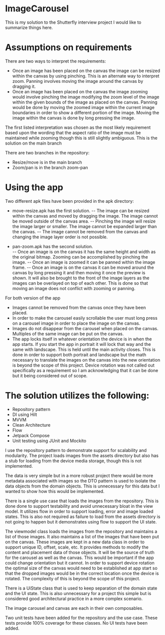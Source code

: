 

# ImageCarousel

This is my solution to the Shutterfly interview project  I would like to summarize things here.

# Assumptions on requirements
There are two ways to interpret the requirements:
- Once an image has been placed on the canvas the image can be resized within the canvas by using pinching.  This is an alternate way to interpret zoom.  Panning involves moving the image 
around the canvas by dragging it.
- Once an image has been placed on the canvas the image zooming would involve pinching the image modifying the zoom level of the image within the given bounds of the image as placed
on the canvas.  Panning would be done by moving the zoomed image within the current image boundaries in order to show a different portion of the image.  Moving the image within
the canvas is done by long pressing the image.

The first listed interpretation was chosen as the most likely requirement based upon the wording that the aspect ratio of the image must be maintained while zooming though this
is still slightly ambiguous.  This is the solution on the main branch

There are two branches in the repository:
- Resize/move is in the main branch
- Zoom/pan is in the branch zoom-pan

# Using the app

Two different apk files have been provided in the apk directory:
- move-resize.apk has the first solution.
-- The image can be resized within the canvas and moved by dragging the image.  The image cannot be moved outside of the canvas area.
-- Pinching the image will resize the image larger or smaller.  The image cannot be expanded larger than the canvas.
-- The image cannot be removed from the canvas and changing the image layer order is not possible.

- pan-zoom.apk has the second solution.  
-- Once an image is on the canvas it has the same height and width as the original bitmap.  Zooming can be accomplished by pinching the image.
-- Once an image is zoomed it can be panned within the image frame.
-- Once an image is on the canvas it can be moved around the canvas by long pressing it and then moving it once the preview is shown.  It will also be
  brought to the front of the image layers as the images can be overlayed on top of each other.  This is done so that moving an image does not conflict
  with zooming or panning.

For both version of the app
- Images cannot be removed from the canvas once they have been placed.
- In order to make the carousel easily scrollable the user must long press on a carousel image in order to place the image on the canvas.
- Images do not disappear from the carousel when placed on the canvas.  Multiples of the same image can be put on the canvas.
- The app locks itself in whatever orientation the device is in when the app starts.  If you start the app in portrait it will lock that way and
the same with landscape.  This is held until the main activity closes.  This is done in order to support both portrait and landscape but the 
math necessary to translate the images on the canvas into the new orientation is beyond the scope of this project.  Device rotation was not
called out specifically as a requirement so I am acknowledging that it can be done but it being considered out of scope.


# The solution utilizes the following:
* Repository pattern
* DI using Hilt
* MVVM
* Clean Architecture
* Flow
* Jetpack Compose
* Unit testing using JUnit and Mockito

I use the repository pattern to demonstrate support for scalability and modularity.  The project loads images from the assets directory
but also has a stub for loading from the device media storage, though this is not implemented.

The data is very simple but in a more robust project there would be more metadata associated with images so the DTO pattern is used to isolate
the data objects from the domain objects.  This is unnecessary for this data but I wanted to show how this would be implemented.

There is a single use case that loads the images from the repository.  This is done done to support testability and avoid unnecessary bloat in the view model.
It utilizes flow in order to support loading, error and image loaded states.  This is also not required as failure to load from the assets directory is not going to
happen but it demonstrates using flow to support the UI state.

The viewmodel class loads the images from the repository and maintains a list of those images.  It also maintains a list of the images that have been put on the canvas.
These images are kept in a new data class in order to support unique ID, offset, scale, etc.  It provides methods to modify the content and placement data of those objects.
It will be the source of truth for the carousel as well as the canvas.  This would be important if the app could change orientation but it cannot.  In order to support device 
rotation the optimal size of the canvas would need to be established at app start so that the dropped images would be in the correct location once the device is rotated.  The
complexity of this is beyond the scope of this project.  

There is a UiState class that is used to keep separation of the domain state and the UI state.  This is also unnecessary for a project this simple but is considered
good architectural practice in a more complex scenario.

The image carousel and canvas are each in their own composables.  

Two unit tests have been added for the repository and the use case.  These tests provide 100% coverage for these classes.  No UI tests have been added.